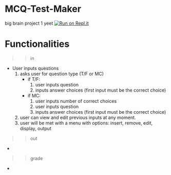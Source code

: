 # MCQ-Test-Maker
 big brain project 1 yeet
[![Run on Repl.it](https://repl.it/badge/github/DAVT0N/PGS)](https://repl.it/github/DAVT0N/PGS)

# Functionalities
>>in
- User inputs questions
    1. asks user for question type (T/F or MC)
        - if T/F:
            1. user inputs question
            2. inputs answer choices (first input must be the correct choice)
        - if MC:
            1. user inputs number of correct choices
            2. user inputs question
            3. inputs answer choices (first input must be the correct choice)
    2. user can view and edit previous inputs at any moment.
    3. user will be met with a menu with options: insert, remove, edit, display, output

>>out
-

>>grade
-